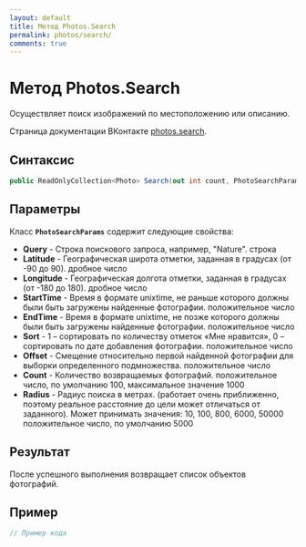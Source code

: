 ```yaml
---
layout: default
title: Метод Photos.Search
permalink: photos/search/
comments: true
---
```

# Метод Photos.Search
Осуществляет поиск изображений по местоположению или описанию.

Страница документации ВКонтакте [photos.search](https://vk.com/dev/photos.search).
## Синтаксис
``` csharp
public ReadOnlyCollection<Photo> Search(out int count, PhotoSearchParams @params)
```

## Параметры
Класс **`PhotoSearchParams`** содержит следующие свойства:

+ **Query** - Строка поискового запроса, например, "Nature". строка
+ **Latitude** - Географическая широта отметки, заданная в градусах (от -90 до 90). дробное число
+ **Longitude** - Географическая долгота отметки, заданная в градусах (от -180 до 180). дробное число
+ **StartTime** - Время в формате unixtime, не раньше которого должны были быть загружены найденные фотографии. положительное число
+ **EndTime** - Время в формате unixtime, не позже которого должны были быть загружены найденные фотографии. положительное число
+ **Sort** - 1 – сортировать по количеству отметок «Мне нравится», 0 – сортировать по дате добавления фотографии. положительное число
+ **Offset** - Смещение относительно первой найденной фотографии для выборки определенного подмножества. положительное число
+ **Count** - Количество возвращаемых фотографий. положительное число, по умолчанию 100, максимальное значение 1000
+ **Radius** - Радиус поиска в метрах. (работает очень приближенно, поэтому реальное расстояние до цели может отличаться от заданного). Может принимать значения: 10, 100, 800, 6000, 50000 положительное число, по умолчанию 5000

## Результат
После успешного выполнения возвращает список объектов фотографий.

## Пример
``` csharp
// Пример кода
```
